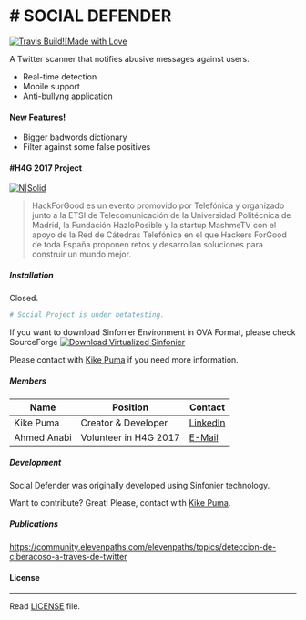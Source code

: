 # # SOCIAL DEFENDER
[![![Travis Build](https://img.shields.io/travis/KikePuma/socialdefender_.svg)](https://travis-ci.org/KikePuma/socialdefender_)![Made with Love](https://img.shields.io/badge/made%20with-<3-red.svg?style=flat)

A Twitter scanner that notifies abusive messages against users.

  - Real-time detection
  - Mobile support
  - Anti-bullyng  application

#### New Features!

  - Bigger badwords dictionary
  - Filter against some false positives

#### #H4G 2017 Project
[![N|Solid](https://encrypted-tbn2.gstatic.com/images?q=tbn:ANd9GcRKX0aBPb42f0lBByZqpBkdc8nAScKrMjJxkwzAkCXwsOT9mNNg0Q)](https://drawer.sinfonier-project.net/)

> HackForGood es un evento promovido por Telefónica y organizado junto a la ETSI de Telecomunicación de la Universidad Politécnica de Madrid, la Fundación HazloPosible y la startup MashmeTV con el apoyo de la Red de Cátedras Telefónica en el que Hackers ForGood de toda España proponen retos y desarrollan soluciones para construir un mundo mejor.

##### Installation
Closed.
```sh
# Social Project is under betatesting.
```

If you want to download Sinfonier Environment in OVA Format, please check SourceForge
[![Download Virtualized Sinfonier](https://a.fsdn.com/con/app/sf-download-button)](https://sourceforge.net/projects/sinfonier/files/latest/download)

Please contact with [Kike Puma](https://linkedin.com/in/kikepuma) if you need more information.

##### Members

| Name | Position | Contact |
| ------ | ------ | ------ |
| Kike Puma | Creator & Developer | [LinkedIn](https://linkedin.com/in/kikepuma) |
| Ahmed Anabi | Volunteer in H4G 2017 | [E-Mail](mc_ahmed@hotmail.es) |

##### Development

Social Defender was originally developed using Sinfonier technology.

Want to contribute? Great!
Please, contact with [Kike Puma](https://linkedin.com/in/kikepuma).

##### Publications

https://community.elevenpaths.com/elevenpaths/topics/deteccion-de-ciberacoso-a-traves-de-twitter

#### License
----
Read [LICENSE](https://github.com/KikePuma/socialdefender_/blob/master/LICENSE) file.
